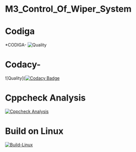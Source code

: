 # M3_Control_Of_Wiper_System
# Codiga
*CODIGA-
![Quality](https://api.codiga.io/project/33336/status/svg)
# Codacy-
![Quality]([![Codacy Badge](https://app.codacy.com/project/badge/Grade/9897b755c3834b13b4b8cbff4cb3a87f)](https://www.codacy.com/gh/rohithd81/M3_Control_Of_Wiper_System/dashboard?utm_source=github.com&amp;utm_medium=referral&amp;utm_content=rohithd81/M3_Control_Of_Wiper_System&amp;utm_campaign=Badge_Grade)
# Cppcheck Analysis
[![Cppcheck Analysis](https://github.com/rohithd81/M3_Control_Of_Wiper_System/actions/workflows/cppcheck_analysis.yml/badge.svg)](https://github.com/rohithd81/M3_Control_Of_Wiper_System/actions/workflows/cppcheck_analysis.yml)
# Build on Linux
[![Build-Linux](https://github.com/rohithd81/M3_Control_Of_Wiper_System/actions/workflows/Build%20on%20%20Linux.yml/badge.svg)](https://github.com/rohithd81/M3_Control_Of_Wiper_System/actions/workflows/Build%20on%20%20Linux.yml)
